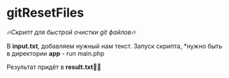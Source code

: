# gitResetFiles

*🔥Скрипт для быстрой очистки git файлов🔥*

В **input.txt**, добавляем нужный нам текст.
Запуск скрипта, *нужно быть в директории **app** - run main.php

Результат придёт в **result.txt**👨‍💻

